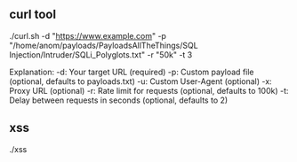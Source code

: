 curl  tool
------
./curl.sh -d "https://www.example.com" -p "/home/anom/payloads/PayloadsAllTheThings/SQL Injection/Intruder/SQLi_Polyglots.txt" -r "50k" -t 3

Explanation:
-d: Your target URL (required)
-p: Custom payload file (optional, defaults to payloads.txt)
-u: Custom User-Agent (optional)
-x: Proxy URL (optional)
-r: Rate limit for requests (optional, defaults to 100k)
-t: Delay between requests in seconds (optional, defaults to 2)



xss
---
./xss 
